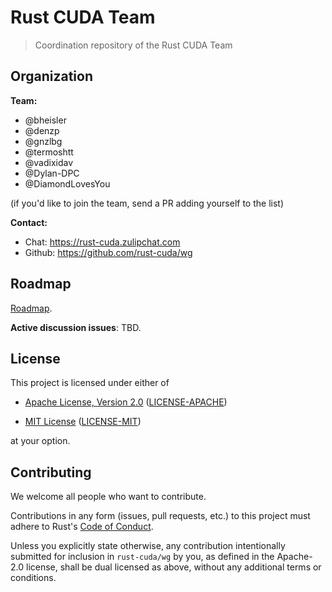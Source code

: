# Rust CUDA Team

> Coordination repository of the Rust CUDA Team

## Organization

**Team:**

* @bheisler
* @denzp
* @gnzlbg
* @termoshtt
* @vadixidav
* @Dylan-DPC
* @DiamondLovesYou

(if you'd like to join the team, send a PR adding yourself to the list)

**Contact:**

* Chat: https://rust-cuda.zulipchat.com
* Github: https://github.com/rust-cuda/wg

## Roadmap

[Roadmap](documents/roadmap.md).

**Active discussion issues**: TBD.

## License

This project is licensed under either of

* [Apache License, Version 2.0](http://www.apache.org/licenses/LICENSE-2.0)
  ([LICENSE-APACHE](LICENSE-APACHE))

* [MIT License](http://opensource.org/licenses/MIT)
  ([LICENSE-MIT](LICENSE-MIT))

at your option.

## Contributing

We welcome all people who want to contribute.

Contributions in any form (issues, pull requests, etc.) to this project
must adhere to Rust's [Code of Conduct].

Unless you explicitly state otherwise, any contribution intentionally submitted
for inclusion in `rust-cuda/wg` by you, as defined in the Apache-2.0 license,
shall be dual licensed as above, without any additional terms or conditions.

[Code of Conduct]: https://www.rust-lang.org/en-US/conduct.html
